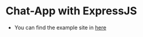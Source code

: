 # Chat-App with ExpressJS

- You can find the example site in [here](https://chat-app-yk.herokuapp.com)
